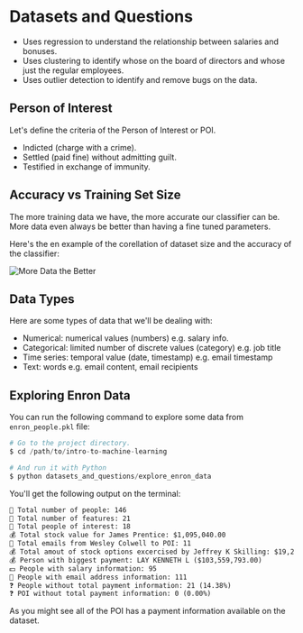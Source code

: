 # Datasets and Questions

* Uses regression to understand the relationship between salaries and bonuses.
* Uses clustering to identify whose on the board of directors and whose just the regular employees.
* Uses outlier detection to identify and remove bugs on the data.

## Person of Interest

Let's define the criteria of the Person of Interest or POI.

* Indicted (charge with a crime).
* Settled (paid fine) without admitting guilt.
* Testified in exchange of immunity.

## Accuracy vs Training Set Size

The more training data we have, the more accurate our classifier can be. More data even always be better than having a fine tuned parameters.

Here's the en example of the corellation of dataset size and the accuracy of the classifier:

![More Data the Better](https://raw.githubusercontent.com/risan/intro-to-machine-learning/master/datasets_and_questions/slides/01_accuracy_vs_training_set_size.png)

## Data Types

Here are some types of data that we'll be dealing with:

* Numerical: numerical values (numbers) e.g. salary info.
* Categorical: limited number of discrete values (category) e.g. job title
* Time series: temporal value (date, timestamp) e.g. email timestamp
* Text: words e.g. email content, email recipients

## Exploring Enron Data

You can run the following command to explore some data from `enron_people.pkl` file:

```py
# Go to the project directory.
$ cd /path/to/intro-to-machine-learning

# And run it with Python
$ python datasets_and_questions/explore_enron_data
```

You'll get the following output on the terminal:

```txt
🏢 Total number of people: 146
🌈 Total number of features: 21
🤡 Total people of interest: 18
💰 Total stock value for James Prentice: $1,095,040.00
💌 Total emails from Wesley Colwell to POI: 11
💰 Total amout of stock options excercised by Jeffrey K Skilling: $19,250,000.00
💰 Person with biggest payment: LAY KENNETH L ($103,559,793.00)
💵 People with salary information: 95
📧 People with email address information: 111
❓ People without total payment information: 21 (14.38%)
❓ POI without total payment information: 0 (0.00%)
```
As you might see all of the POI has a payment information available on the dataset.
